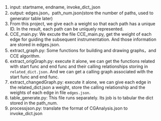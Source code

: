 1. input: startname, endname, invoke_dict_json
2. output: edges.json，path_num.json(store the number of paths, used to generator table later)
3. From this project, we give each a weight so that each path has a unique ID. In the result,
   each path can be uniquely represented.
4. CCE_main.py: We excute the file CCE_main.py, get the weight of each edge for guiding the subsequent instrumentation. And those information are stored in edges.json.
5. extract_graph.py: Some functions for building and drawing graphs，and CCE algorithm.
6. extract_origGraph.py: execute it alone, we can get the functions related with start func and end func and their calling relationships storing in `related_dict.json`. And we can get a calling graph associated with the start func and end func.
7. extract_changedGraph.py: execute it alone, we can give each edge in the related_dict.json a weight, store the calling relationship and the weights of each edge in file `edges.json`.
8. table_generate.py: This file runs separately. Its job is to tabular the dict stored in the path_num.
9. processjson.py: translate the format of CGAnalysis.json to invoke_dict.json

